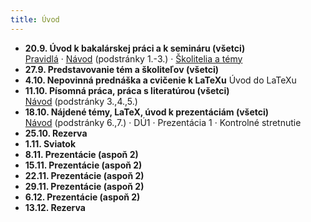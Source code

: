 ```yaml
---
title: Úvod
---
```


* **20.9. Úvod k bakalárskej práci a k semináru (všetci)**<br>
[Pravidlá](./Pravidlá_ZS.md) · [Návod](./Návod.md) (podstránky 1.-3.) · [Školitelia a témy](./Školitelia.md)
* **27.9. Predstavovanie tém a školiteľov (všetci)**
* **4.10. Nepovinná prednáška a cvičenie k LaTeXu**
Úvod do LaTeXu
* **11.10. Písomná práca, práca s literatúrou (všetci)**<br>
[Návod](./Návod.md) (podstránky 3.,4.,5.)
* **18.10. Nájdené témy, LaTeX, úvod k prezentáciám (všetci)**<br>
[Návod](./Návod.md) (podstránky 6.,7.) · DÚ1 · Prezentácia 1 · Kontrolné stretnutie <!-- · Oznamy, 19.-20.10.2022-->
* **25.10. Rezerva**
* **1.11. Sviatok**
* **8.11. Prezentácie (aspoň 2)**
* **15.11. Prezentácie (aspoň 2)**
* **22.11. Prezentácie (aspoň 2)**
* **29.11. Prezentácie (aspoň 2)**
* **6.12. Prezentácie (aspoň 2)**
* **13.12. Rezerva**